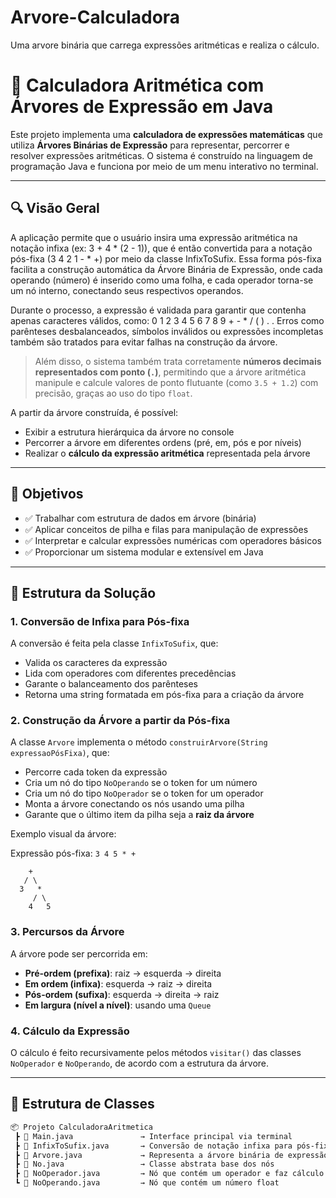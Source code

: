 # Arvore-Calculadora
Uma arvore binária que carrega expressões aritméticas e realiza o cálculo. 

# 📐 Calculadora Aritmética com Árvores de Expressão em Java

Este projeto implementa uma **calculadora de expressões matemáticas** que utiliza **Árvores Binárias de Expressão** para representar, percorrer e resolver expressões aritméticas. O sistema é construído na linguagem de programação Java e funciona por meio de um menu interativo no terminal.

---

## 🔍 Visão Geral

A aplicação permite que o usuário insira uma expressão aritmética na notação infixa (ex: 3 + 4 * (2 - 1)), que é então convertida para a notação pós-fixa (3 4 2 1 - * +) por meio da classe InfixToSufix. Essa forma pós-fixa facilita a construção automática da Árvore Binária de Expressão, onde cada operando (número) é inserido como uma folha, e cada operador torna-se um nó interno, conectando seus respectivos operandos.

Durante o processo, a expressão é validada para garantir que contenha apenas caracteres válidos, como: 0 1 2 3 4 5 6 7 8 9 + - * / ( ) . . Erros como parênteses desbalanceados, símbolos inválidos ou expressões incompletas também são tratados para evitar falhas na construção da árvore.

> Além disso, o sistema também trata corretamente **números decimais representados com ponto (`.`)**, permitindo que a árvore aritmética manipule e calcule valores de ponto flutuante (como `3.5 + 1.2`) com precisão, graças ao uso do tipo `float`.

A partir da árvore construída, é possível:

- Exibir a estrutura hierárquica da árvore no console
- Percorrer a árvore em diferentes ordens (pré, em, pós e por níveis)
- Realizar o **cálculo da expressão aritmética** representada pela árvore

---

## 📌 Objetivos

- ✅ Trabalhar com estrutura de dados em árvore (binária)
- ✅ Aplicar conceitos de pilha e filas para manipulação de expressões
- ✅ Interpretar e calcular expressões numéricas com operadores básicos
- ✅ Proporcionar um sistema modular e extensível em Java

---

## 🧠 Estrutura da Solução

### 1. Conversão de Infixa para Pós-fixa

A conversão é feita pela classe `InfixToSufix`, que:
- Valida os caracteres da expressão
- Lida com operadores com diferentes precedências
- Garante o balanceamento dos parênteses
- Retorna uma string formatada em pós-fixa para a criação da árvore

### 2. Construção da Árvore a partir da Pós-fixa

A classe `Arvore` implementa o método `construirArvore(String expressaoPósFixa)`, que:
- Percorre cada token da expressão
- Cria um nó do tipo `NoOperando` se o token for um número
- Cria um nó do tipo `NoOperador` se o token for um operador
- Monta a árvore conectando os nós usando uma pilha
- Garante que o último item da pilha seja a **raiz da árvore**

Exemplo visual da árvore:

Expressão pós-fixa: `3 4 5 * +`
```
    +
   / \
  3   *
     / \
    4   5
```

### 3. Percursos da Árvore

A árvore pode ser percorrida em:
- **Pré-ordem (prefixa)**: raiz → esquerda → direita
- **Em ordem (infixa)**: esquerda → raiz → direita
- **Pós-ordem (sufixa)**: esquerda → direita → raiz
- **Em largura (nível a nível)**: usando uma `Queue`

### 4. Cálculo da Expressão

O cálculo é feito recursivamente pelos métodos `visitar()` das classes `NoOperador` e `NoOperando`, de acordo com a estrutura da árvore.

---

## 🧩 Estrutura de Classes

```bash
📦 Projeto CalculadoraAritmetica
 ┣ 📄 Main.java               → Interface principal via terminal
 ┣ 📄 InfixToSufix.java       → Conversão de notação infixa para pós-fixa
 ┣ 📄 Arvore.java             → Representa a árvore binária de expressão
 ┣ 📄 No.java                 → Classe abstrata base dos nós
 ┣ 📄 NoOperador.java         → Nó que contém um operador e faz cálculo
 ┗ 📄 NoOperando.java         → Nó que contém um número float
```
